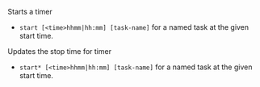 Starts a timer

* `start [<time>hhmm|hh:mm] [task-name]`  for a named task at the given start time.

Updates the stop time for timer

* `start* [<time>hhmm|hh:mm] [task-name]` for a named task at the given start time.
